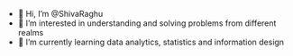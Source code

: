 - 👋 Hi, I’m @ShivaRaghu
- 👀 I’m interested in understanding and solving problems from different realms
- 🌱 I’m currently learning data analytics, statistics and information design

<!---
ShivaRaghu/ShivaRaghu is a ✨ special ✨ repository because its `README.md` (this file) appears on your GitHub profile.
You can click the Preview link to take a look at your changes.
--->
